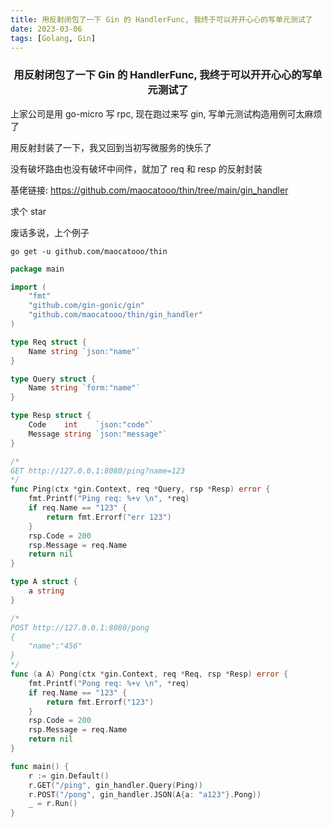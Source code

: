 ```yaml
---
title: 用反射闭包了一下 Gin 的 HandlerFunc, 我终于可以开开心心的写单元测试了
date: 2023-03-06
tags: [Golang, Gin]
---
```


### <center> 用反射闭包了一下 Gin 的 HandlerFunc, 我终于可以开开心心的写单元测试了 </center>

上家公司是用 go-micro 写 rpc, 现在跑过来写 gin, 写单元测试构造用例可太麻烦了

用反射封装了一下，我又回到当初写微服务的快乐了

没有破坏路由也没有破坏中间件，就加了 req 和 resp 的反射封装

基佬链接: https://github.com/maocatooo/thin/tree/main/gin_handler

求个 star

废话多说，上个例子

```
go get -u github.com/maocatooo/thin
```


```go
package main

import (
	"fmt"
	"github.com/gin-gonic/gin"
	"github.com/maocatooo/thin/gin_handler"
)

type Req struct {
	Name string `json:"name"`
}

type Query struct {
	Name string `form:"name"`
}

type Resp struct {
	Code    int    `json:"code"`
	Message string `json:"message"`
}

/*
GET http://127.0.0.1:8080/ping?name=123
*/
func Ping(ctx *gin.Context, req *Query, rsp *Resp) error {
	fmt.Printf("Ping req: %+v \n", *req)
	if req.Name == "123" {
		return fmt.Errorf("err 123")
	}
	rsp.Code = 200
	rsp.Message = req.Name
	return nil
}

type A struct {
	a string
}

/*
POST http://127.0.0.1:8080/pong
{
	"name":"456"
}
*/
func (a A) Pong(ctx *gin.Context, req *Req, rsp *Resp) error {
	fmt.Printf("Pong req: %+v \n", *req)
	if req.Name == "123" {
		return fmt.Errorf("123")
	}
	rsp.Code = 200
	rsp.Message = req.Name
	return nil
}

func main() {
	r := gin.Default()
	r.GET("/ping", gin_handler.Query(Ping))
	r.POST("/pong", gin_handler.JSON(A{a: "a123"}.Pong))
	_ = r.Run()
}

```
